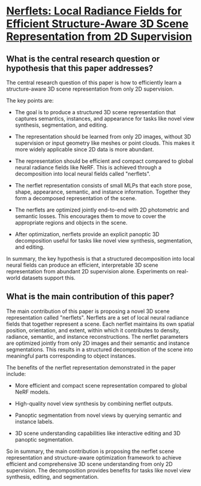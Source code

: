 # [Nerflets: Local Radiance Fields for Efficient Structure-Aware 3D Scene   Representation from 2D Supervision](https://arxiv.org/abs/2303.03361)

## What is the central research question or hypothesis that this paper addresses?

 The central research question of this paper is how to efficiently learn a structure-aware 3D scene representation from only 2D supervision. 

The key points are:

- The goal is to produce a structured 3D scene representation that captures semantics, instances, and appearance for tasks like novel view synthesis, segmentation, and editing. 

- The representation should be learned from only 2D images, without 3D supervision or input geometry like meshes or point clouds. This makes it more widely applicable since 2D data is more abundant.

- The representation should be efficient and compact compared to global neural radiance fields like NeRF. This is achieved through a decomposition into local neural fields called "nerflets".

- The nerflet representation consists of small MLPs that each store pose, shape, appearance, semantic, and instance information. Together they form a decomposed representation of the scene.

- The nerflets are optimized jointly end-to-end with 2D photometric and semantic losses. This encourages them to move to cover the appropriate regions and objects in the scene.

- After optimization, nerflets provide an explicit panoptic 3D decomposition useful for tasks like novel view synthesis, segmentation, and editing.

In summary, the key hypothesis is that a structured decomposition into local neural fields can produce an efficient, interpretable 3D scene representation from abundant 2D supervision alone. Experiments on real-world datasets support this.


## What is the main contribution of this paper?

 The main contribution of this paper is proposing a novel 3D scene representation called "nerflets". Nerflets are a set of local neural radiance fields that together represent a scene. Each nerflet maintains its own spatial position, orientation, and extent, within which it contributes to density, radiance, semantic, and instance reconstructions. The nerflet parameters are optimized jointly from only 2D images and their semantic and instance segmentations. This results in a structured decomposition of the scene into meaningful parts corresponding to object instances. 

The benefits of the nerflet representation demonstrated in the paper include:

- More efficient and compact scene representation compared to global NeRF models.

- High-quality novel view synthesis by combining nerflet outputs.

- Panoptic segmentation from novel views by querying semantic and instance labels. 

- 3D scene understanding capabilities like interactive editing and 3D panoptic segmentation.

So in summary, the main contribution is proposing the nerflet scene representation and structure-aware optimization framework to achieve efficient and comprehensive 3D scene understanding from only 2D supervision. The decomposition provides benefits for tasks like novel view synthesis, editing, and segmentation.
